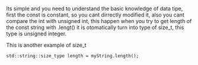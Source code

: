 Its simple and you need to understand the basic knowledge of data tipe, first the const is constant, so you cant dirrectly modified it, also you cant compare the int with unsigned int, this happen when you try to get length of the const string with .lengt() it is otomatically turn into type of size_t, this type is unsigned integer.

This is another example of size_t
```
std::string::size_type length = myString.length();
```